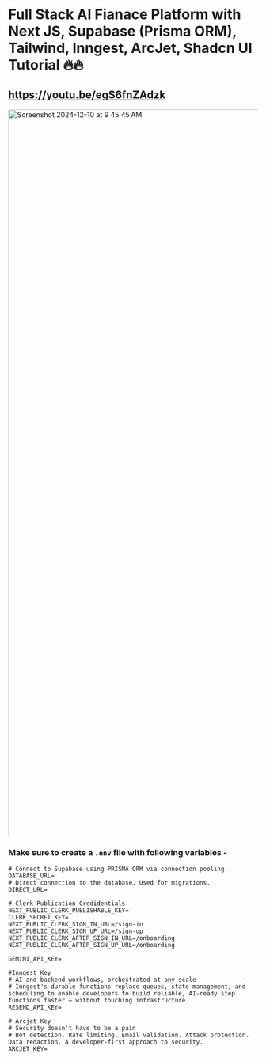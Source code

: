 # Full Stack AI Fianace Platform with Next JS, Supabase (Prisma ORM), Tailwind, Inngest, ArcJet, Shadcn UI Tutorial 🔥🔥
## https://youtu.be/egS6fnZAdzk

<img width="1470" alt="Screenshot 2024-12-10 at 9 45 45 AM" src="https://github.com/user-attachments/assets/1bc50b85-b421-4122-8ba4-ae68b2b61432">

### Make sure to create a `.env` file with following variables -

```
# Connect to Supabase using PRISMA ORM via connection pooling.
DATABASE_URL=
# Direct connection to the database. Used for migrations.
DIRECT_URL=

# Clerk Publication Credidentials
NEXT_PUBLIC_CLERK_PUBLISHABLE_KEY=
CLERK_SECRET_KEY=
NEXT_PUBLIC_CLERK_SIGN_IN_URL=/sign-in
NEXT_PUBLIC_CLERK_SIGN_UP_URL=/sign-up
NEXT_PUBLIC_CLERK_AFTER_SIGN_IN_URL=/onboarding
NEXT_PUBLIC_CLERK_AFTER_SIGN_UP_URL=/onboarding

GEMINI_API_KEY=

#Inngest Key
# AI and backend workflows, orchestrated at any scale
# Inngest's durable functions replace queues, state management, and scheduling to enable developers to build reliable, AI-ready step functions faster — without touching infrastructure.
RESEND_API_KEY=

# Arcjet Key
# Security doesn't have to be a pain
# Bot detection. Rate limiting. Email validation. Attack protection. Data redaction. A developer-first approach to security.
ARCJET_KEY=
```
